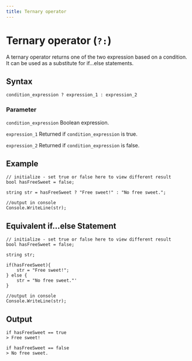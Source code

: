 ```yaml
---
title: Ternary operator
---
```


# Ternary operator (`?:`)
A ternary operator returns one of the two expression based on a condition. It can be used as a substitute for if...else statements.

## Syntax
```
condition_expression ? expression_1 : expression_2
```
### Parameter
`condition_expression`
Boolean expression.

`expression_1`
Returned if `condition_expression` is true.

`expression_2`
Returned if `condition_expression` is false.

## Example
```
// initialize - set true or false here to view different result
bool hasFreeSweet = false;

string str = hasFreeSweet ? "Free sweet!" : "No free sweet.";

//output in console
Console.WriteLine(str);
```

## Equivalent if...else Statement
```
// initialize - set true or false here to view different result
bool hasFreeSweet = false;

string str;

if(hasFreeSweet){
    str = "Free sweet!";
} else {
    str = "No free sweet."'
}

//output in console
Console.WriteLine(str);
```

## Output
```
if hasFreeSweet == true
> Free sweet!

if hasFreeSweet == false
> No free sweet.
```

